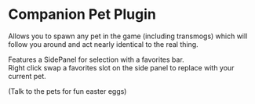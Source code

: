 # Companion Pet Plugin
Allows you to spawn any pet in the game (including transmogs) which will follow you around and act nearly identical to the real thing.  

Features a SidePanel for selection with a favorites bar.  
Right click swap a favorites slot on the side panel to replace with your current pet.  

(Talk to the pets for fun easter eggs)